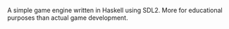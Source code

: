 A simple game engine written in Haskell using SDL2. More for educational
purposes than actual game development.

